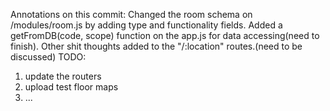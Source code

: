 Annotations on this commit:
Changed the room schema on /modules/room.js by adding type and functionality fields. 
Added a getFromDB(code, scope) function on the app.js for data accessing(need to finish).
Other shit thoughts added to the "/:location" routes.(need to be discussed)
TODO:
<ol>
<li>update the routers</li>
<li>upload test floor maps</li>
<li>...</li>
</ol>
